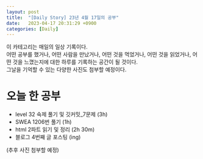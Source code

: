 ```yaml
---
layout: post
title:  "[Daily Story] 23년 4월 17일의 공부"
date:   2023-04-17 20:31:29 +0900
categories: [Daily]
---
```

이 카테고리는 매일의 일상 기록이다.<br>
어떤 공부를 했거나, 어떤 사람을 만났거나, 어떤 것을 먹었거나, 어떤 것을 읽었거나, 어떤 것을 느꼈는지에 대한 하루를 기록하는 공간이 될 것이다.<br>
그날을 기억할 수 있는 다양한 사진도 첨부할 예정이다.
<br>

# 오늘 한 공부

- level 32 숙제 풀기 및 깃커밋_7문제 (3h)
- SWEA 1206번 풀기 (1h)
- html 2파트 읽기 및 정리 (2h 30m)
- 블로그 4번째 글 포스팅 (ing)

(추후 사진 첨부할 예정)